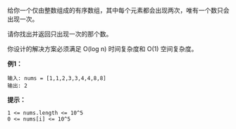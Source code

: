 给你一个仅由整数组成的有序数组，其中每个元素都会出现两次，唯有一个数只会出现一次。

请你找出并返回只出现一次的那个数。

你设计的解决方案必须满足 O(log n) 时间复杂度和 O(1) 空间复杂度。

**例1：**
```
输入: nums = [1,1,2,3,3,4,4,8,8]
输出: 2
```

**提示：**
```
1 <= nums.length <= 10^5
0 <= nums[i] <= 10^5
```